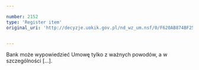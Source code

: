 ```yaml
---

number: 2152
type: 'Register item'
original_uri: 'http://decyzje.uokik.gov.pl/nd_wz_um.nsf/0/F620AB874BF2554FC125782D003D9175?OpenDocument'


---
```


Bank może wypowiedzieć Umowę tylko z ważnych powodów, a w szczególności [...].
